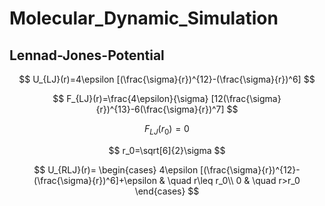 # Molecular_Dynamic_Simulation

## Lennad-Jones-Potential

$$
U_{LJ}(r)=4\epsilon [(\frac{\sigma}{r})^{12}-(\frac{\sigma}{r})^6]
$$

$$
F_{LJ}(r)=\frac{4\epsilon}{\sigma} [12(\frac{\sigma}{r})^{13}-6(\frac{\sigma}{r})^7]
$$

$$
F_{LJ}(r_0)=0
$$

$$
r_0=\sqrt[6]{2}\sigma
$$

$$
U_{RLJ}(r)=
  \begin{cases}
    4\epsilon [(\frac{\sigma}{r})^{12}-(\frac{\sigma}{r})^6]+\epsilon       & \quad r\leq r_0\\
    0  & \quad r>r_0
  \end{cases}
$$